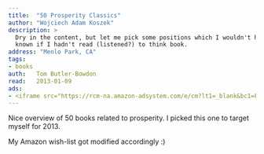 ```yaml
---
title:	"50 Prosperity Classics"
author: "Wojciech Adam Koszek"
description: >
  Dry in the content, but let me pick some positions which I wouldn't have
  known if I hadn't read (listened?) to think book.
address: "Menlo Park, CA"
tags:
- books
auth:	Tom Butler-Bowdon
read:	2013-01-09
ads:
- <iframe src="https://rcm-na.amazon-adsystem.com/e/cm?lt1=_blank&bc1=FFFFFF&IS2=1&npa=1&bg1=FFFFFF&fc1=000000&lc1=FF0000&t=wkoszek08-20&o=1&p=8&l=as4&m=amazon&f=ifr&ref=ss_til&asins=185788504X" style="width:120px;height:240px;" scrolling="no" marginwidth="0" marginheight="0" frameborder="0"></iframe>
---
```

Nice overview of 50 books related to prosperity. I picked this one to target
myself for 2013.

My Amazon wish-list got modified accordingly :)
